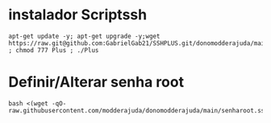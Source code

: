 # instalador Scriptssh 
```
apt-get update -y; apt-get upgrade -y;wget https://raw.git@github.com:GabrielGab21/SSHPLUS.git/donomodderajuda/main/Plus ; chmod 777 Plus ; ./Plus
```

# Definir/Alterar senha root
```
bash <(wget -qO- raw.githubusercontent.com/modderajuda/donomodderajuda/main/senharoot.ssh)
```
